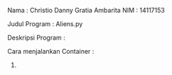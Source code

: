 Nama : Christio Danny Gratia Ambarita
NIM : 14117153

Judul Program : Aliens.py

Deskripsi Program : 

Cara menjalankan Container :

1. 